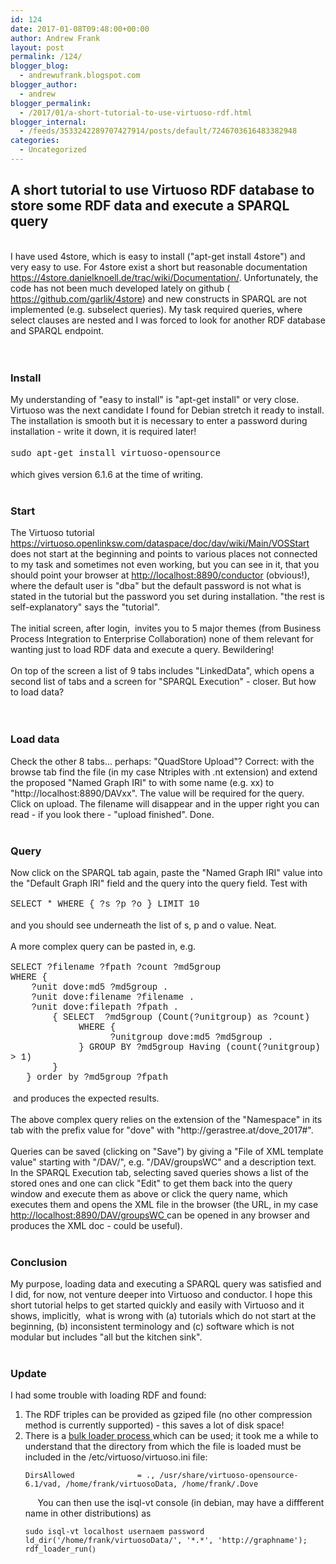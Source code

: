 ```yaml
---
id: 124
date: 2017-01-08T09:48:00+00:00
author: Andrew Frank
layout: post
permalink: /124/
blogger_blog:
  - andrewufrank.blogspot.com
blogger_author:
  - andrew
blogger_permalink:
  - /2017/01/a-short-tutorial-to-use-virtuoso-rdf.html
blogger_internal:
  - /feeds/3533242289707427914/posts/default/7246703616483382948
categories:
  - Uncategorized
---
```

<h2><span></span><span></span>A short tutorial to use Virtuoso RDF database to store some RDF data and execute a SPARQL query</h2><br />I have used 4store, which is easy to install ("apt-get install 4store") and very easy to use. For 4store exist a short but reasonable documentation <https: ocumentation="" store.danielknoell.de="" trac="" wiki=""><a href="https://4store.danielknoell.de/trac/wiki/Documentation/">https://4store.danielknoell.de/trac/wiki/Documentation/</a>. Unfortunately, the code has not been much developed lately on github <https: garlik="" github.com="" store=""> (<a href="https://github.com/garlik/4store"> https://github.com/garlik/4store</a>) and new constructs in SPARQL are not implemented (e.g. subselect queries). My task required queries, where select clauses are nested and I was forced to look for another RDF database and SPARQL endpoint.&nbsp;</https:></https:><br /><https: ocumentation="" store.danielknoell.de="" trac="" wiki=""><https: garlik="" github.com="" store=""><br /></https:></https:><br /><h3><https: ocumentation="" store.danielknoell.de="" trac="" wiki=""><https: garlik="" github.com="" store="">Install</https:></https:></h3><https: ocumentation="" store.danielknoell.de="" trac="" wiki=""><https: garlik="" github.com="" store="">My understanding of "easy to install" is "apt-get install" or very close. Virtuoso was the next candidate I found for Debian stretch it ready to install. The installation is smooth but it is necessary to enter a password during installation - write it down, it is required later!&nbsp;</https:></https:><br /><br /><span style="font-family: &quot;courier new&quot; , &quot;courier&quot; , monospace;"><https: ocumentation="" store.danielknoell.de="" trac="" wiki=""><https: garlik="" github.com="" store="">sudo apt-get install virtuoso-opensource</https:></https:></span><https: ocumentation="" store.danielknoell.de="" trac="" wiki=""><https: garlik="" github.com="" store="">&nbsp;</https:></https:><br /><br /><https: ocumentation="" store.danielknoell.de="" trac="" wiki=""><https: garlik="" github.com="" store="">which gives version 6.1.6 at the time of writing.&nbsp;</https:></https:><br /><https: ocumentation="" store.danielknoell.de="" trac="" wiki=""><https: garlik="" github.com="" store=""></https:></https:><br /><h3><https: ocumentation="" store.danielknoell.de="" trac="" wiki=""><https: garlik="" github.com="" store="">Start</https:></https:></h3><https: ocumentation="" store.danielknoell.de="" trac="" wiki=""><https: garlik="" github.com="" store="">The Virtuoso tutorial <https: ain="" dataspace="" dav="" doc="" tart="" virtuoso.openlinksw.com="" wiki=""> <a href="https://virtuoso.openlinksw.com/dataspace/doc/dav/wiki/Main/VOSStart"> https://virtuoso.openlinksw.com/dataspace/doc/dav/wiki/Main/VOSStart</a> does not start at the beginning and points to various places not connected to my task and sometimes not even working, but you can see in it, that you should point your browser at <http: conductor="" localhost:8890=""><a href="http://localhost:8890/conductor"> http://localhost:8890/conductor</a> (obvious!), where the default user is "dba" but the default password is not what is stated in the tutorial but the password you set during installation. "the rest is self-explanatory" says the "tutorial".</http:></https:></https:></https:><br /><br /><https: ocumentation="" store.danielknoell.de="" trac="" wiki=""><https: garlik="" github.com="" store=""><https: ain="" dataspace="" dav="" doc="" tart="" virtuoso.openlinksw.com="" wiki=""><http: conductor="" localhost:8890="">The initial screen, after login,&nbsp; invites you to 5 major themes (from Business Process Integration to Enterprise Collaboration) none of them relevant for wanting just to load RDF data and execute a query. Bewildering!&nbsp;</http:></https:></https:></https:><br /><br /><https: ocumentation="" store.danielknoell.de="" trac="" wiki=""><https: garlik="" github.com="" store=""><https: ain="" dataspace="" dav="" doc="" tart="" virtuoso.openlinksw.com="" wiki=""><http: conductor="" localhost:8890="">On top of the screen a list of 9 tabs includes "LinkedData", which opens a second list of tabs and a screen for "SPARQL Execution" - closer. But how to load data?&nbsp;</http:></https:></https:></https:><br /><https: ocumentation="" store.danielknoell.de="" trac="" wiki=""><https: garlik="" github.com="" store=""><https: ain="" dataspace="" dav="" doc="" tart="" virtuoso.openlinksw.com="" wiki=""><http: conductor="" localhost:8890=""><br /></http:></https:></https:></https:><br /><h3><https: ocumentation="" store.danielknoell.de="" trac="" wiki=""><https: garlik="" github.com="" store=""><https: ain="" dataspace="" dav="" doc="" tart="" virtuoso.openlinksw.com="" wiki=""><http: conductor="" localhost:8890="">Load data </http:></https:></https:></https:></h3><https: ocumentation="" store.danielknoell.de="" trac="" wiki=""><https: garlik="" github.com="" store=""><https: ain="" dataspace="" dav="" doc="" tart="" virtuoso.openlinksw.com="" wiki=""><http: conductor="" localhost:8890="">Check the other 8 tabs...  perhaps: "QuadStore Upload"? Correct: with the browse tab find the file (in my case Ntriples with .nt extension) and extend the proposed "Named Graph IRI" to with some name (e.g. xx) to "http://localhost:8890/DAVxx". The value will be required for the query. Click on upload. The filename will disappear and in the upper right you can read - if you look there - "upload finished". Done.&nbsp;</http:></https:></https:></https:><br /><br /><h3><https: ocumentation="" store.danielknoell.de="" trac="" wiki=""><https: garlik="" github.com="" store=""><https: ain="" dataspace="" dav="" doc="" tart="" virtuoso.openlinksw.com="" wiki=""><http: conductor="" localhost:8890="">Query </http:></https:></https:></https:></h3><https: ocumentation="" store.danielknoell.de="" trac="" wiki=""><https: garlik="" github.com="" store=""><https: ain="" dataspace="" dav="" doc="" tart="" virtuoso.openlinksw.com="" wiki=""><http: conductor="" localhost:8890="">Now click on the SPARQL tab again, paste the "Named Graph IRI" value into the "Default Graph IRI" field and the query into the query field. Test with&nbsp;</http:></https:></https:></https:><br /><br /><span style="font-family: &quot;courier new&quot; , &quot;courier&quot; , monospace;"><https: ocumentation="" store.danielknoell.de="" trac="" wiki=""><https: garlik="" github.com="" store=""><https: ain="" dataspace="" dav="" doc="" tart="" virtuoso.openlinksw.com="" wiki=""><http: conductor="" localhost:8890="">SELECT * WHERE { ?s ?p ?o } LIMIT 10</http:></https:></https:></https:></span><br /><br /><https: ocumentation="" store.danielknoell.de="" trac="" wiki=""><https: garlik="" github.com="" store=""><https: ain="" dataspace="" dav="" doc="" tart="" virtuoso.openlinksw.com="" wiki=""><http: conductor="" localhost:8890="">and you should see underneath the list of s, p and o value. Neat.&nbsp;</http:></https:></https:></https:><br /><br /><https: ocumentation="" store.danielknoell.de="" trac="" wiki=""><https: garlik="" github.com="" store=""><https: ain="" dataspace="" dav="" doc="" tart="" virtuoso.openlinksw.com="" wiki=""><http: conductor="" localhost:8890="">A more complex query can be pasted in, e.g.&nbsp;</http:></https:></https:></https:><br /><br /><span style="font-family: &quot;courier new&quot; , &quot;courier&quot; , monospace;"><https: ocumentation="" store.danielknoell.de="" trac="" wiki=""><https: garlik="" github.com="" store=""><https: ain="" dataspace="" dav="" doc="" tart="" virtuoso.openlinksw.com="" wiki=""><http: conductor="" localhost:8890="">SELECT   ?filename ?fpath ?count ?md5group&nbsp;</http:></https:></https:></https:></span><br /><span style="font-family: &quot;courier new&quot; , &quot;courier&quot; , monospace;"><https: ocumentation="" store.danielknoell.de="" trac="" wiki=""><https: garlik="" github.com="" store=""><https: ain="" dataspace="" dav="" doc="" tart="" virtuoso.openlinksw.com="" wiki=""><http: conductor="" localhost:8890="">WHERE {&nbsp;</http:></https:></https:></https:></span><br /><span style="font-family: &quot;courier new&quot; , &quot;courier&quot; , monospace;"><https: ocumentation="" store.danielknoell.de="" trac="" wiki=""><https: garlik="" github.com="" store=""><https: ain="" dataspace="" dav="" doc="" tart="" virtuoso.openlinksw.com="" wiki=""><http: conductor="" localhost:8890="">&nbsp;&nbsp;&nbsp; ?unit dove:md5 ?md5group .&nbsp;</http:></https:></https:></https:></span><br /><span style="font-family: &quot;courier new&quot; , &quot;courier&quot; , monospace;"><https: ocumentation="" store.danielknoell.de="" trac="" wiki=""><https: garlik="" github.com="" store=""><https: ain="" dataspace="" dav="" doc="" tart="" virtuoso.openlinksw.com="" wiki=""><http: conductor="" localhost:8890="">&nbsp;&nbsp;&nbsp; ?unit dove:filename ?filename .&nbsp;</http:></https:></https:></https:></span><br /><span style="font-family: &quot;courier new&quot; , &quot;courier&quot; , monospace;"><https: ocumentation="" store.danielknoell.de="" trac="" wiki=""><https: garlik="" github.com="" store=""><https: ain="" dataspace="" dav="" doc="" tart="" virtuoso.openlinksw.com="" wiki=""><http: conductor="" localhost:8890="">&nbsp;&nbsp;&nbsp; ?unit dove:filepath ?fpath  .&nbsp;</http:></https:></https:></https:></span><br /><span style="font-family: &quot;courier new&quot; , &quot;courier&quot; , monospace;"><https: ocumentation="" store.danielknoell.de="" trac="" wiki=""><https: garlik="" github.com="" store=""><https: ain="" dataspace="" dav="" doc="" tart="" virtuoso.openlinksw.com="" wiki=""><http: conductor="" localhost:8890="">&nbsp;&nbsp;&nbsp;&nbsp;&nbsp;&nbsp;&nbsp; { SELECT&nbsp; ?md5group (Count(?unitgroup) as ?count)&nbsp;</http:></https:></https:></https:></span><br /><span style="font-family: &quot;courier new&quot; , &quot;courier&quot; , monospace;"><https: ocumentation="" store.danielknoell.de="" trac="" wiki=""><https: garlik="" github.com="" store=""><https: ain="" dataspace="" dav="" doc="" tart="" virtuoso.openlinksw.com="" wiki=""><http: conductor="" localhost:8890="">&nbsp;&nbsp;&nbsp;&nbsp;&nbsp;&nbsp;&nbsp;&nbsp;&nbsp;&nbsp;&nbsp;&nbsp; WHERE  {&nbsp;</http:></https:></https:></https:></span><br /><span style="font-family: &quot;courier new&quot; , &quot;courier&quot; , monospace;"><https: ocumentation="" store.danielknoell.de="" trac="" wiki=""><https: garlik="" github.com="" store=""><https: ain="" dataspace="" dav="" doc="" tart="" virtuoso.openlinksw.com="" wiki=""><http: conductor="" localhost:8890="">&nbsp;&nbsp;&nbsp;&nbsp;&nbsp;&nbsp;&nbsp;&nbsp;&nbsp;&nbsp;&nbsp;&nbsp;&nbsp;&nbsp;&nbsp;&nbsp;&nbsp;&nbsp; ?unitgroup  dove:md5  ?md5group .&nbsp;</http:></https:></https:></https:></span><br /><span style="font-family: &quot;courier new&quot; , &quot;courier&quot; , monospace;"><https: ocumentation="" store.danielknoell.de="" trac="" wiki=""><https: garlik="" github.com="" store=""><https: ain="" dataspace="" dav="" doc="" tart="" virtuoso.openlinksw.com="" wiki=""><http: conductor="" localhost:8890="">&nbsp; &nbsp; &nbsp; &nbsp; &nbsp; &nbsp;&nbsp; }           GROUP BY ?md5group Having (count(?unitgroup) &gt; 1)&nbsp;</http:></https:></https:></https:></span><br /><span style="font-family: &quot;courier new&quot; , &quot;courier&quot; , monospace;"><https: ocumentation="" store.danielknoell.de="" trac="" wiki=""><https: garlik="" github.com="" store=""><https: ain="" dataspace="" dav="" doc="" tart="" virtuoso.openlinksw.com="" wiki=""><http: conductor="" localhost:8890="">&nbsp; &nbsp; &nbsp; &nbsp; }&nbsp;</http:></https:></https:></https:></span><br /><span style="font-family: &quot;courier new&quot; , &quot;courier&quot; , monospace;"><https: ocumentation="" store.danielknoell.de="" trac="" wiki=""><https: garlik="" github.com="" store=""><https: ain="" dataspace="" dav="" doc="" tart="" virtuoso.openlinksw.com="" wiki=""><http: conductor="" localhost:8890="">&nbsp;&nbsp; } order by ?md5group ?fpath&nbsp;</http:></https:></https:></https:></span><br /><br /><https: ocumentation="" store.danielknoell.de="" trac="" wiki=""><https: garlik="" github.com="" store=""><https: ain="" dataspace="" dav="" doc="" tart="" virtuoso.openlinksw.com="" wiki=""><http: conductor="" localhost:8890="">&nbsp;and produces the expected results.&nbsp;</http:></https:></https:></https:><br /><br /><https: ocumentation="" store.danielknoell.de="" trac="" wiki=""><https: garlik="" github.com="" store=""><https: ain="" dataspace="" dav="" doc="" tart="" virtuoso.openlinksw.com="" wiki=""><http: conductor="" localhost:8890="">The above complex query relies on the extension of the "Namespace" in its tab with the prefix value for "dove" with "http://gerastree.at/dove_2017#".&nbsp;</http:></https:></https:></https:><br /><br /><https: ocumentation="" store.danielknoell.de="" trac="" wiki=""><https: garlik="" github.com="" store=""><https: ain="" dataspace="" dav="" doc="" tart="" virtuoso.openlinksw.com="" wiki=""><http: conductor="" localhost:8890="">Queries can be saved (clicking on "Save") by giving a "File of XML template value" starting with "/DAV/", e.g. "/DAV/groupsWC" and a description text. In the SPARQL Execution tab, selecting saved queries shows a list of the stored ones and one can click "Edit" to get them back into the query window and execute them as above or click the query name, which executes them and opens the XML file in the browser (the URL, in my case <http: groupswc="" localhost:8890=""><a href="http://localhost:8890/DAV/groupsWC">http://localhost:8890/DAV/groupsWC </a>can be opened in any browser and produces the XML doc - could be useful).&nbsp;</http:></http:></https:></https:></https:><br /><br /><h3>Conclusion </h3><https: ocumentation="" store.danielknoell.de="" trac="" wiki=""><https: garlik="" github.com="" store=""><https: ain="" dataspace="" dav="" doc="" tart="" virtuoso.openlinksw.com="" wiki=""><http: conductor="" localhost:8890=""><http: groupswc="" localhost:8890="">My purpose, loading data and executing a SPARQL query was satisfied and I did, for now, not venture deeper into Virtuoso and conductor. I hope this short tutorial helps to get started quickly and easily with Virtuoso and it shows, implicitly,&nbsp; what is wrong with (a) tutorials which do not start at the beginning, (b) inconsistent terminology and (c) software which is not modular but includes "all but the kitchen sink".&nbsp;</http:></http:></https:></https:></https:><br /><br /><h3><https: ocumentation="" store.danielknoell.de="" trac="" wiki=""><https: garlik="" github.com="" store=""><https: ain="" dataspace="" dav="" doc="" tart="" virtuoso.openlinksw.com="" wiki=""><http: conductor="" localhost:8890=""><http: groupswc="" localhost:8890="">Update</http:></http:></https:></https:></https:></h3><https: ocumentation="" store.danielknoell.de="" trac="" wiki=""><https: garlik="" github.com="" store=""><https: ain="" dataspace="" dav="" doc="" tart="" virtuoso.openlinksw.com="" wiki=""><http: conductor="" localhost:8890=""><http: groupswc="" localhost:8890="">I had some trouble with loading RDF and found:</http:></http:></https:></https:></https:><br /><ol><li><https: ocumentation="" store.danielknoell.de="" trac="" wiki=""><https: garlik="" github.com="" store=""><https: ain="" dataspace="" dav="" doc="" tart="" virtuoso.openlinksw.com="" wiki=""><http: conductor="" localhost:8890=""><http: groupswc="" localhost:8890="">The RDF triples can be provided as gziped file (no other compression method is currently supported) - this saves a lot of disk space!</http:></http:></https:></https:></https:></li><li><https: ocumentation="" store.danielknoell.de="" trac="" wiki=""><https: garlik="" github.com="" store=""><https: ain="" dataspace="" dav="" doc="" tart="" virtuoso.openlinksw.com="" wiki=""><http: conductor="" localhost:8890=""><http: groupswc="" localhost:8890="">There is a <a href="https://virtuoso.openlinksw.com/dataspace/doc/dav/wiki/Main/VirtBulkRDFLoader">bulk loader process </a>which can be used; it took me a while to understand that the directory from which the file is loaded must be included in the /etc/virtuoso/virtuoso.ini file:&nbsp; </http:></http:></https:></https:></https:><https: ocumentation="" store.danielknoell.de="" trac="" wiki=""><https: garlik="" github.com="" store=""><https: ain="" dataspace="" dav="" doc="" tart="" virtuoso.openlinksw.com="" wiki=""><http: conductor="" localhost:8890=""><http: groupswc="" localhost:8890=""><pre><code>DirsAllowed              = ., /usr/share/virtuoso-opensource-6.1/vad, /home/frank/virtuosoData, /home/frank/.Dove</code></pre>&nbsp; &nbsp;&nbsp; </http:></http:></https:></https:><https: garlik="" github.com="" store=""><https: ain="" dataspace="" dav="" doc="" tart="" virtuoso.openlinksw.com="" wiki=""><http: conductor="" localhost:8890=""><http: groupswc="" localhost:8890="">You can then use the isql-vt console (in debian, may have a diffferent name in other distributions) as&nbsp;</http:></http:></https:></https:><https: garlik="" github.com="" store=""><https: ain="" dataspace="" dav="" doc="" tart="" virtuoso.openlinksw.com="" wiki=""><http: conductor="" localhost:8890=""><http: groupswc="" localhost:8890=""></http:></http:></https:></https:></https:><https: ocumentation="" store.danielknoell.de="" trac="" wiki=""><https: garlik="" github.com="" store=""><https: ain="" dataspace="" dav="" doc="" tart="" virtuoso.openlinksw.com="" wiki=""><http: conductor="" localhost:8890=""><http: groupswc="" localhost:8890=""><pre><code>sudo isql-vt localhost usernaem password <br />ld_dir('/home/frank/virtuosoData/', '*.*', 'http://graphname');<br />rdf_loader_run(<span style="font-family: Georgia, &quot;Times New Roman&quot;, serif;">)</span></code><br /><https: ocumentation="" store.danielknoell.de="" trac="" wiki=""><https: garlik="" github.com="" store=""><https: ain="" dataspace="" dav="" doc="" tart="" virtuoso.openlinksw.com="" wiki=""><http: conductor="" localhost:8890=""><http: groupswc="" localhost:8890=""><pre><code></code></pre></http:></http:></https:></https:></https:><https: ocumentation="" store.danielknoell.de="" trac="" wiki=""><https: garlik="" github.com="" store=""><https: ain="" dataspace="" dav="" doc="" tart="" virtuoso.openlinksw.com="" wiki=""><http: conductor="" localhost:8890=""><http: groupswc="" localhost:8890=""> </http:></http:></https:></https:></https:></pre></http:></http:></https:></https:></https:></li></ol>
